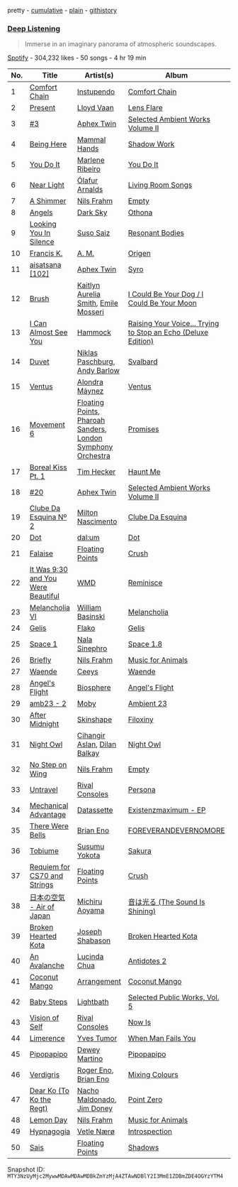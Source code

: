 pretty - [cumulative](/playlists/cumulative/37i9dQZF1DX5y2yPmGqrG8.md) - [plain](/playlists/plain/37i9dQZF1DX5y2yPmGqrG8) - [githistory](https://github.githistory.xyz/mackorone/spotify-playlist-archive/blob/main/playlists/plain/37i9dQZF1DX5y2yPmGqrG8)

### [Deep Listening](https://open.spotify.com/playlist/37i9dQZF1DX5y2yPmGqrG8)

> Immerse in an imaginary panorama of atmospheric soundscapes.

[Spotify](https://open.spotify.com/user/spotify) - 304,232 likes - 50 songs - 4 hr 19 min

| No. | Title | Artist(s) | Album | Length |
|---|---|---|---|---|
| 1 | [Comfort Chain](https://open.spotify.com/track/5BAXlRDW3YaPr3rfqV51TA) | [Instupendo](https://open.spotify.com/artist/3ctnkEZGtVBTxS7IMin8nC) | [Comfort Chain](https://open.spotify.com/album/7wkMsvkTZ6pq5GgSqDu9jK) | 3:04 |
| 2 | [Present](https://open.spotify.com/track/6Zrs6gUUaSkM1Z7d0FxOlF) | [Lloyd Vaan](https://open.spotify.com/artist/3HFWqhd60hrJB8fpyjrTLu) | [Lens Flare](https://open.spotify.com/album/7Jgwg8nxsehAXjIYYsdanE) | 2:26 |
| 3 | [\#3](https://open.spotify.com/track/7glKwbR1DyuIuE6XvZvJbQ) | [Aphex Twin](https://open.spotify.com/artist/6kBDZFXuLrZgHnvmPu9NsG) | [Selected Ambient Works Volume II](https://open.spotify.com/album/2SZZihZiCsFo87NKxDfxlH) | 7:44 |
| 4 | [Being Here](https://open.spotify.com/track/5cr7x0cknWAOD9iBcJEFVU) | [Mammal Hands](https://open.spotify.com/artist/497rp5TEzJffeBnUT0BeE1) | [Shadow Work](https://open.spotify.com/album/62rUr720cpe9cWhfnC3gBc) | 1:27 |
| 5 | [You Do It](https://open.spotify.com/track/2kOugVC6skG1JO43K2EnNv) | [Marlene Ribeiro](https://open.spotify.com/artist/68xgZvZAZc8Iqz9kZUDEDc) | [You Do It](https://open.spotify.com/album/6zNAaDDagFo0xL1BhJFTMZ) | 7:21 |
| 6 | [Near Light](https://open.spotify.com/track/6Xajr512QEGAZ20bqAWkyT) | [Ólafur Arnalds](https://open.spotify.com/artist/7E3BRXV9ZbCt5lQTCXMTia) | [Living Room Songs](https://open.spotify.com/album/69Q8uDA8C7EdKUo5oveufQ) | 3:28 |
| 7 | [A Shimmer](https://open.spotify.com/track/09F0zRNSUa0qAWYUksXtXt) | [Nils Frahm](https://open.spotify.com/artist/5gqhueRUZEa7VDnQt4HODp) | [Empty](https://open.spotify.com/album/5XD78Fc6jfSfFYgwynseoI) | 6:36 |
| 8 | [Angels](https://open.spotify.com/track/0ZrpYZAJWku0zk4i0WVXUT) | [Dark Sky](https://open.spotify.com/artist/1qo9Fb4nYgez0Hpfi2RuiV) | [Othona](https://open.spotify.com/album/4WW91JTZprRyFHT7A8ZGS5) | 4:16 |
| 9 | [Looking You In Silence](https://open.spotify.com/track/6nIVSeN1LtdGW7pngh7lrq) | [Suso Saiz](https://open.spotify.com/artist/5gdvIKIFREcJmy3LV6yhBh) | [Resonant Bodies](https://open.spotify.com/album/4ysdhWlJQEhsCJDzkeixpz) | 2:24 |
| 10 | [Francis K.](https://open.spotify.com/track/7EIlPzBmqzRRUdriseY4XP) | [A\. M.](https://open.spotify.com/artist/2GetULOyoPrlJ6DentO2Wa) | [Origen](https://open.spotify.com/album/4qbGp9cj61TMzAeFAtEUj8) | 5:13 |
| 11 | [aisatsana \[102\]](https://open.spotify.com/track/5ljMlD10En5rRGZU0cs2Np) | [Aphex Twin](https://open.spotify.com/artist/6kBDZFXuLrZgHnvmPu9NsG) | [Syro](https://open.spotify.com/album/4mwrMLVKo940qLFXEIef4w) | 5:21 |
| 12 | [Brush](https://open.spotify.com/track/5HRpMnbWQ1xwQ6kOJseu59) | [Kaitlyn Aurelia Smith](https://open.spotify.com/artist/6P86FLVAK4sxu8OhyQJBvH), [Emile Mosseri](https://open.spotify.com/artist/0BNz24TKUn8Ov1ApFkLzA1) | [I Could Be Your Dog / I Could Be Your Moon](https://open.spotify.com/album/0Mh4KBhAf7Rvq2kHCu61YK) | 1:20 |
| 13 | [I Can Almost See You](https://open.spotify.com/track/11n8LudggXuZXmldSlAadR) | [Hammock](https://open.spotify.com/artist/0VOR7Ie9xUSb45fzIIVJQ1) | [Raising Your Voice..\. Trying to Stop an Echo \(Deluxe Edition\)](https://open.spotify.com/album/2AbCfihy80zuR1mPwN5yLl) | 4:15 |
| 14 | [Duvet](https://open.spotify.com/track/1veZkUONsfxYDfqcGo6YbG) | [Niklas Paschburg](https://open.spotify.com/artist/4dTw5svKFBPnfijbi3H9eI), [Andy Barlow](https://open.spotify.com/artist/6TC2SpVp20fhwV7SAVr56o) | [Svalbard](https://open.spotify.com/album/57bDNgzUtAvKaL2wSPnsiF) | 3:24 |
| 15 | [Ventus](https://open.spotify.com/track/0AIqhEOamNLxqWE1LGsL8q) | [Alondra Máynez](https://open.spotify.com/artist/4LFCPWxW51fAgEc9hauRBd) | [Ventus](https://open.spotify.com/album/2BeYKXlzWEn6CxsK1GRinY) | 5:04 |
| 16 | [Movement 6](https://open.spotify.com/track/5i0EqAX50KcKNgMDMHZndM) | [Floating Points](https://open.spotify.com/artist/2AR42Ur9PcchQDtEdwkv4L), [Pharoah Sanders](https://open.spotify.com/artist/3JLUCojZaHrX2LaUkSj7Ud), [London Symphony Orchestra](https://open.spotify.com/artist/5yxyJsFanEAuwSM5kOuZKc) | [Promises](https://open.spotify.com/album/3ShtO5VCYa3ctlR5uzLWBa) | 8:50 |
| 17 | [Boreal Kiss Pt\. 1](https://open.spotify.com/track/1i8MaQec4fQXj1enX8ZWF4) | [Tim Hecker](https://open.spotify.com/artist/1qiwaJwjKod5WhcYZ76O1B) | [Haunt Me](https://open.spotify.com/album/5MZRB9G4snRWIG0otfxJYq) | 3:28 |
| 18 | [\#20](https://open.spotify.com/track/0Pg0frSTti7d8Ck1OmOYkz) | [Aphex Twin](https://open.spotify.com/artist/6kBDZFXuLrZgHnvmPu9NsG) | [Selected Ambient Works Volume II](https://open.spotify.com/album/2SZZihZiCsFo87NKxDfxlH) | 4:15 |
| 19 | [Clube Da Esquina Nº 2](https://open.spotify.com/track/1sdW2whJr8CLa6bMA67LPQ) | [Milton Nascimento](https://open.spotify.com/artist/3Bnq7jiU506HcPjRgQ43TM) | [Clube Da Esquina](https://open.spotify.com/album/5risYG7klZCSLMNxB9dZhf) | 3:38 |
| 20 | [Dot](https://open.spotify.com/track/0f0c0GFBCoqLGbXLdO3wTD) | [dal:um](https://open.spotify.com/artist/4DE7afkjFxYier8CkuQUJb) | [Dot](https://open.spotify.com/album/6xvkmv9aiJ5FMEe9ASa9tE) | 3:58 |
| 21 | [Falaise](https://open.spotify.com/track/3rkJH9BaiCWpRY718WTkBP) | [Floating Points](https://open.spotify.com/artist/2AR42Ur9PcchQDtEdwkv4L) | [Crush](https://open.spotify.com/album/1WwZwdTICfaZI51BIIEN9z) | 3:54 |
| 22 | [It Was 9:30 and You Were Beautiful](https://open.spotify.com/track/2juufw7FlVjhDb3vtRwJNS) | [WMD](https://open.spotify.com/artist/4huXijLHlm8VMzeob86QvD) | [Reminisce](https://open.spotify.com/album/3b5iksRC1DTnQhY9Mgmv5l) | 4:33 |
| 23 | [Melancholia VI](https://open.spotify.com/track/28UNXRcOSy94CWFehAPV6u) | [William Basinski](https://open.spotify.com/artist/6u5axd0rpDsWSmzhFfb2VB) | [Melancholia](https://open.spotify.com/album/40PGXFDDAcsyKVFA3IcN4q) | 2:16 |
| 24 | [Gelis](https://open.spotify.com/track/3vy3sOpzkTWc3VsIBjgrrS) | [Flako](https://open.spotify.com/artist/4gYKVizj3uSquuZvokYgZm) | [Gelis](https://open.spotify.com/album/7ezhsL45DIZcUzv8HdGR2l) | 3:08 |
| 25 | [Space 1](https://open.spotify.com/track/5xYR2G6YOEzX2X9asFUrOE) | [Nala Sinephro](https://open.spotify.com/artist/2h5syT5XdsQgKLq8Yn1klO) | [Space 1.8](https://open.spotify.com/album/51HFfu3GhuXa4VUnlpJJy8) | 4:08 |
| 26 | [Briefly](https://open.spotify.com/track/7Gb3UUUaX0A46FJUgXxily) | [Nils Frahm](https://open.spotify.com/artist/5gqhueRUZEa7VDnQt4HODp) | [Music for Animals](https://open.spotify.com/album/17zWrjCtsUXh113n1V7T72) | 27:02 |
| 27 | [Waende](https://open.spotify.com/track/0jIymbEdH6q5ZgFVwGJehs) | [Ceeys](https://open.spotify.com/artist/6K8BBZapSLE6XGXF4htbIT) | [Waende](https://open.spotify.com/album/3w9bvWO480nCjEQuxzwrkc) | 3:52 |
| 28 | [Angel's Flight](https://open.spotify.com/track/3W3xcAOWb0TkMqqI7Rd5xg) | [Biosphere](https://open.spotify.com/artist/2rcnAZ6DvORQ365X3zVYpr) | [Angel's Flight](https://open.spotify.com/album/33d7YxK49GlKrzATMvdhyR) | 5:52 |
| 29 | [amb23 \- 2](https://open.spotify.com/track/3CTqW27qR4vdZXxykgfiWW) | [Moby](https://open.spotify.com/artist/3OsRAKCvk37zwYcnzRf5XF) | [Ambient 23](https://open.spotify.com/album/5iXHMwhLzhDSs7e0WK4svQ) | 9:06 |
| 30 | [After Midnight](https://open.spotify.com/track/0L2Q17joitlk1BxqKbbUyM) | [Skinshape](https://open.spotify.com/artist/1itM5tXaK5THggpXA7ovAe) | [Filoxiny](https://open.spotify.com/album/5F3jI2TClJuyIAUcbgf4Ps) | 4:43 |
| 31 | [Night Owl](https://open.spotify.com/track/3i0IiglJ0nzjxlpU3s7wXr) | [Cihangir Aslan](https://open.spotify.com/artist/30J2BZr9IIoch7Sj47xtpD), [Dilan Balkay](https://open.spotify.com/artist/0EmioUrT5ZIveHOQnDcTGM) | [Night Owl](https://open.spotify.com/album/0eJCk5W0VKQ4qIuoAhn5ns) | 6:16 |
| 32 | [No Step on Wing](https://open.spotify.com/track/2DmIDwMhMA3V0KipI78nM1) | [Nils Frahm](https://open.spotify.com/artist/5gqhueRUZEa7VDnQt4HODp) | [Empty](https://open.spotify.com/album/5XD78Fc6jfSfFYgwynseoI) | 4:46 |
| 33 | [Untravel](https://open.spotify.com/track/39tUHDzQ5nlGPtYaA71Y9v) | [Rival Consoles](https://open.spotify.com/artist/05lIUgmmsmTX2N9dCKc8rC) | [Persona](https://open.spotify.com/album/1BI2mpiBt99NlNvLka4QhG) | 5:51 |
| 34 | [Mechanical Advantage](https://open.spotify.com/track/6zTO0Y58ZBd1ZMjH0EIX1X) | [Datassette](https://open.spotify.com/artist/5bTaUOrBY8IWCwW12jCU5U) | [Existenzmaximum \- EP](https://open.spotify.com/album/3NWkkkqOSXEr0w7VS8oLyl) | 2:01 |
| 35 | [There Were Bells](https://open.spotify.com/track/16e88gyG4rLhaAAYqRPujQ) | [Brian Eno](https://open.spotify.com/artist/7MSUfLeTdDEoZiJPDSBXgi) | [FOREVERANDEVERNOMORE](https://open.spotify.com/album/1fsGRseH9xCUSiO1MDSB7W) | 4:52 |
| 36 | [Tobiume](https://open.spotify.com/track/4IQWc6rhJwpFrRKBLx27X6) | [Susumu Yokota](https://open.spotify.com/artist/3ND5NWoKzlelYDDyWqSQpQ) | [Sakura](https://open.spotify.com/album/2BRedpXNmL3NkN2eutmXZ2) | 4:38 |
| 37 | [Requiem for CS70 and Strings](https://open.spotify.com/track/5tJZSE0l9xTnRrccjBZZXg) | [Floating Points](https://open.spotify.com/artist/2AR42Ur9PcchQDtEdwkv4L) | [Crush](https://open.spotify.com/album/1WwZwdTICfaZI51BIIEN9z) | 2:23 |
| 38 | [日本の空気 \- Air of Japan](https://open.spotify.com/track/4wKQfi7BK5PgqkOyy288Iw) | [Michiru Aoyama](https://open.spotify.com/artist/75cLQlfceOKJMop2LqS4Fu) | [音は光る \(The Sound Is Shining\)](https://open.spotify.com/album/1GYbiaI0mZ9OQPnggq6d4T) | 3:58 |
| 39 | [Broken Hearted Kota](https://open.spotify.com/track/2nP8BQtLMXpaUWjUGWAwhy) | [Joseph Shabason](https://open.spotify.com/artist/7xoTSPGUr9u8FWR4G8AWoS) | [Broken Hearted Kota](https://open.spotify.com/album/1Wmrt4ojrx2y7NRHVvuoMv) | 5:11 |
| 40 | [An Avalanche](https://open.spotify.com/track/0ZJCGdZQbnMabeAh7sR9Sl) | [Lucinda Chua](https://open.spotify.com/artist/3PaJIkKZtfopcZxWluQhzJ) | [Antidotes 2](https://open.spotify.com/album/64N8Ot3a2tr44vUlDvdeyR) | 3:20 |
| 41 | [Coconut Mango](https://open.spotify.com/track/6VRgvci0hYokJguaBzGZmj) | [Arrangement](https://open.spotify.com/artist/6RxI3tCP0Olcb9dMar7e9e) | [Coconut Mango](https://open.spotify.com/album/5paYeeVQtrLKO68IaCCtwj) | 5:25 |
| 42 | [Baby Steps](https://open.spotify.com/track/4854p5c2onuInjU13Kwj4o) | [Lightbath](https://open.spotify.com/artist/4AIr46FQ8PXGH880gA3g9I) | [Selected Public Works, Vol\. 5](https://open.spotify.com/album/5ub6Z4l5a4qIOkLPrDlrMn) | 1:26 |
| 43 | [Vision of Self](https://open.spotify.com/track/1pbxHoGLKHD7jx4vMw5H2n) | [Rival Consoles](https://open.spotify.com/artist/05lIUgmmsmTX2N9dCKc8rC) | [Now Is](https://open.spotify.com/album/5volqabPjMCyMnT1GZKYgz) | 5:47 |
| 44 | [Limerence](https://open.spotify.com/track/1KeUP2WeWCXq3yd7MZsnmN) | [Yves Tumor](https://open.spotify.com/artist/0qu422H5MOoQxGjd4IzHbS) | [When Man Fails You](https://open.spotify.com/album/2jCY7x3xWM2Gn8yWDCIbgK) | 5:48 |
| 45 | [Pipopapipo](https://open.spotify.com/track/7IZ3Sauja9QpcZ2HQLC9mX) | [Dewey Martino](https://open.spotify.com/artist/5kY5tnaN1fW6DHy7br4AGX) | [Pipopapipo](https://open.spotify.com/album/1wlyTNXfFZO1FAqXekM9rP) | 3:36 |
| 46 | [Verdigris](https://open.spotify.com/track/6VSIleZcNhbmW03rAheUWp) | [Roger Eno](https://open.spotify.com/artist/7JCthCuu5Wmxv2avqVFolo), [Brian Eno](https://open.spotify.com/artist/7MSUfLeTdDEoZiJPDSBXgi) | [Mixing Colours](https://open.spotify.com/album/20WDVLmfzGI6vlXNGoLyxf) | 4:03 |
| 47 | [Dear Ko \(To Ko the Regt\)](https://open.spotify.com/track/0GjLTIe2YZDqf7qm1hmEhD) | [Nacho Maldonado](https://open.spotify.com/artist/4K6VsMmNzvyjrkVFdncNRH), [Jim Doney](https://open.spotify.com/artist/0DNaDKWd80xRDE0c6OUQJ8) | [Point Zero](https://open.spotify.com/album/1ve0EVReU1tU7SKofALGXI) | 3:11 |
| 48 | [Lemon Day](https://open.spotify.com/track/3SjjIOSfRYw5Z45HWMoRMo) | [Nils Frahm](https://open.spotify.com/artist/5gqhueRUZEa7VDnQt4HODp) | [Music for Animals](https://open.spotify.com/album/17zWrjCtsUXh113n1V7T72) | 18:31 |
| 49 | [Hypnagogia](https://open.spotify.com/track/1NUMHB28RsUmDhpSPgDf1z) | [Vetle Nærø](https://open.spotify.com/artist/1FjMgsUfnOoSWTHuVzAukf) | [Introspection](https://open.spotify.com/album/2UH5UicEuryM5DPbXrzMdh) | 4:02 |
| 50 | [Sais](https://open.spotify.com/track/65c7ctSEOiYbz61XtytvOV) | [Floating Points](https://open.spotify.com/artist/2AR42Ur9PcchQDtEdwkv4L) | [Shadows](https://open.spotify.com/album/6pZmk1elg3IJx4rMiGPnXl) | 8:03 |

Snapshot ID: `MTY3NzUyMjc2MywwMDAwMDAwMDBkZmYzMjA4ZTAwNDBlY2I3MmE1ZDBmZDE4OGYzYTM4`
